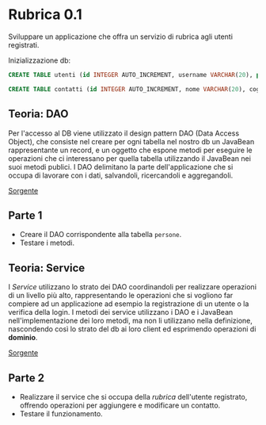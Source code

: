 Rubrica 0.1
===========

Sviluppare un applicazione che offra un servizio di rubrica agli utenti registrati.

Inizializzazione db:

```sql
CREATE TABLE utenti (id INTEGER AUTO_INCREMENT, username VARCHAR(20), password VARCHAR(20), ruolo VARCHAR(10), abilitato BIT(1), PRIMARY KEY(id));

CREATE TABLE contatti (id INTEGER AUTO_INCREMENT, nome VARCHAR(20), cognome VARCHAR(20), telefono VARCHAR(20), email VARCHAR(20), utente_id INTEGER, PRIMARY KEY(id), FOREIGN KEY (utente_id) REFERENCES utenti(id));
```

Teoria: DAO
-----------

Per l'accesso al DB viene utilizzato il design pattern DAO (Data Access Object), che consiste nel creare per ogni tabella nel nostro db un JavaBean rappresentante un record, e un oggetto che espone metodi per eseguire le operazioni che ci interessano per quella tabella utilizzando il JavaBean nei suoi metodi publici.
I DAO delimitano la parte dell'applicazione che si occupa di lavorare con i dati, salvandoli, ricercandoli e aggregandoli.

[Sorgente](CorsoJava/src/it/r/corsi/java/jdbc/esercizio/dao/UtenteDao.java)

Parte 1
-------
- Creare il DAO corrispondente alla tabella `persone`.
- Testare i metodi.

Teoria: Service
---------------

I *Service* utilizzano lo strato dei DAO coordinandoli per realizzare operazioni di un livello più alto, rappresentando le operazioni che si vogliono far compiere ad un applicazione ad esempio la registrazione di un utente o la verifica della login. I metodi dei service utilizzano i DAO e i JavaBean nell'implementazione dei loro metodi, ma non li utilizzano nella definizione, nascondendo così lo strato del db ai loro client ed esprimendo operazioni di **dominio**.

[Sorgente](CorsoJava/src/it/r/corsi/java/jdbc/esercizio/service/UtenzeService.java)

Parte 2
-------

- Realizzare il service che si occupa della *rubrica* dell'utente registrato, offrendo operazioni per aggiungere e modificare un contatto.
- Testare il funzionamento.

